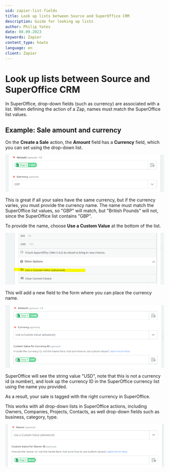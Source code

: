 ```yaml
---
uid: zapier-list-fields
title: Look up lists between Source and SuperOffice CRM
description: Guide for looking up lists
author: Philip Yates
date: 08.09.2023
keywords: Zapier
content_type: howto
language: en
client: Zapier
---
```


# Look up lists between Source and SuperOffice CRM

In SuperOffice, drop-down fields (such as currency) are associated with a list. When defining the action of a Zap, names must match the SuperOffice list values.

## Example: Sale amount and currency

On the **Create a Sale** action, the **Amount** field has a **Currency** field, which you can set using the drop-down list.

![Zapier: currency field -screenshot][img1]

This is great if all your sales have the same currency, but if the currency varies, you must provide the currency name. The name must match the SuperOffice list values, so "GBP" will match, but "British Pounds" will not, since the SuperOffice list contains "GBP".

To provide the name, choose **Use a Custom Value** at the bottom of the list.

![Use a Custom Value -screenshot][img2]

This will add a new field to the form where you can place the currency name.

![Custom Value for Currency ID -screenshot][img3]

SuperOffice will see the string value "USD", note that this is not a currency id (a number), and look up the currency ID in the SuperOffice currency list using the name you provided.

As a result, your sale is tagged with the right currency in SuperOffice.

This works with all drop-down lists in SuperOffice actions, including Owners, Companies, Projects, Contacts, as well drop-down fields such as business, category, type.

![Provide Owner ID for Custom Value -screenshot][img4]

[img1]:media/create-sale.png
[img2]:media/custom-value.png
[img3]:media/currency-name.png
[img4]:media/owner-id.png
